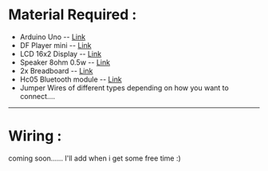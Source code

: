 # Material Required :

- Arduino Uno -- [Link](https://www.amazon.in/roboCraze-Arduino-Development-Board-cable/dp/B07G4C4D8F/ref=sr_1_1?crid=5QPKXXZ7RUAK&dib=eyJ2IjoiMSJ9.gKff2cZc-TTQtoNrhQ-fPcK2IW-l9eXAOGBRKsKm1YQZOhf7MdF-mVYJfT91_T9c4XaOEUM6aUD22uQw0Ix1XrUaS8-VtcDLZTnAaSbbJJ26w6iS6P7W7i9G8c2j9DjEU7ft8fxRKJJ8STPaFzzKrq7qfJD-HaZQHXNP6YKD8zmKMXHAil8lgz4rd-XwoSj5qepVP5df6DnJw0IuoOt4qgEc_IXi0VP5Nm30wPmrS4h5UA6_rI_aYHbhnomGlCIPiGtXT0gROqq9VAn6SjM9aqmC0h4qmiLnLVbTtDFYIRA.e6pAqBuJI5MEdgY1rN1wV8jWvwxtrHKAySDRrYPW89w&dib_tag=se&keywords=arduino+uno&nsdOptOutParam=true&qid=1729833781&sprefix=arduino+uno%2Caps%2C281&sr=8-1)
- DF Player mini -- [Link](https://www.amazon.in/Robotbanao-Com-Player-Module-Support-Arduino/dp/B07FSS7ZTX/ref=sr_1_3?crid=16FEMB5KQ1WB6&dib=eyJ2IjoiMSJ9.dWlN0JDEUQ9IkWoSAtYGEm__f9CuaQekJoUycO5sWvklLCJhWkJeEgi0yMqLFzmk-mFLzXULKApMlL0-js4g6v0pteo-NX0gFQeSFntf7yOOuLwZX8CPYZ7LIR-VRI0U0G4Rf4f3VrEaNKa36FF7XcGORFHJ94xeNyFDmLgZhewQs76OCRdf7nK1-jgdSf0KlrVc8QrJU5QlR2DvB3kyf5J2Vu6hM6hC6IJ9gMfukJQ.TMftsCHude_6ZT_Rz2aWMdCa6SWjLOnkwSOG-cwiCoc&dib_tag=se&keywords=df+player+mini&qid=1729833814&sprefix=df+player+mini%2Caps%2C232&sr=8-3)
- LCD 16x2 Display -- [Link](https://www.amazon.in/Silicon-TechnoLabs-Alphanumeric-Display-JHD162A/dp/B00XT53RI0/ref=sr_1_2_mod_primary_new?crid=8S2K40EJI2FC&dib=eyJ2IjoiMSJ9.whQAN0ReHGsBIallXiIOerpE7oHw0GusUaWt_WIUClY0v05YsD-yNnNiNFktcdEbwFkvOKUuCtRS52aaDivzrZAy3VxPP0GZk1g3TaXDYNdMP2T6-gVKVdTm-sNy_VodTROiR0F3Gj2_Tyw03tW8U3vLPRZ-QvYS69Ctco5_JGG3d3DuNXUoXVrNFwgdumh7vtp3HYkOjbqeZykGEiIWXKGXUkjdQDSlZ_Hch10eTiUnqBK5X7dYLyoHv5sYqS4NKvRYDVGFiBq3cSL-YArqCKyoijRTurtTNeVMs3FJUSQ.PFzl92oWR3eEm5feGb5D2cDTSMvTMt1aobs0QSSOTyI&dib_tag=se&keywords=lcd+display+16x2+for+arduino&qid=1729833865&sbo=RZvfv%2F%2FHxDF%2BO5021pAnSA%3D%3D&sprefix=Lcd+%2Caps%2C241&sr=8-2)
- Speaker 8ohm 0.5w -- [Link](https://www.amazon.in/TECHTONICS-Small-Speaker-Moving-Electric/dp/B0DCP5RN32/ref=sr_1_1?crid=3TO54VFGYB5JP&dib=eyJ2IjoiMSJ9.lWKxdd29JeNRubBLmuvaYUpFgZIkG-FBUwufibNBPQVyDWyGjORWJfey1RSnTPjBdEMc8MpDTziOprLmCmFrzjb5VvVrRBx5L3ruS2Pda_vBHFvq-mkFj3qJT_YeufzRAzFTq7-1zdl45lhcUuzgkjtdVW2_G7Qr7KnpUP3-jn8XH2E_sZxIS0GHABeMJx8zqfOPXWZU6rUHCFAHldw6TGV5AptUUiRWtn5JFTtbXXg.UHlttF89S8ia2Hh7V4u3BXODC3sT5fwvdfT5ARJzao0&dib_tag=se&keywords=speaker+8ohm&qid=1729834103&sprefix=speaker+8oh%2Caps%2C217&sr=8-1)
- 2x Breadboard -- [Link](https://www.amazon.in/Electronic-Spices-Solderless-Breadboard-Prototype/dp/B0BN7X7FFT/ref=sr_1_9?sr=8-9)
- Hc05 Bluetooth module -- [Link](https://www.amazon.in/DIY-Retails-Bluetooth-Transceiver-Outputs/dp/B019OR9YVU/ref=sr_1_4?crid=2PEQTD6JIY3XC&dib=eyJ2IjoiMSJ9.MKjA1DnmBlzUlLBx91Qw0Cukojtsqjq1PjWBhdFirZzlwocz1IJV3DK3fWgp3fiTyY9WiryqGs3-EnKSV9AdQjQ9boAe-zT9VP00dALGRVHJ5yYc4L8opicqDV_b7CRUQZhwuvov0Fg55o5llsvPQ2CnW7hFVnenZvBr8nxDxTb4YjaIzrZNBsznFpAx0SEbjj0dmU_tADh9ybJWtgS3TMnz9KvIpX5ytJFuZwHljHE.IqBcbrKDcMc2QkVRWBQ49EaGOWpltI7w89w-gOpgWho&dib_tag=se&keywords=hc+05+bluetooth+module&qid=1729834309&sprefix=hc%2Caps%2C224&sr=8-4)
- Jumper Wires of different types depending on how you want to connect....

---
# Wiring :

coming soon...... I'll add when i get some free time :) 


